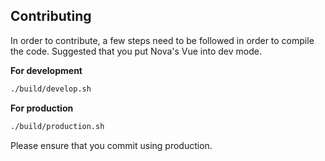## Contributing
In order to contribute, a few steps need to be followed in order to compile the code. Suggested that you put Nova's Vue into dev mode.

**For development**
```bash
./build/develop.sh
```

**For production**
```bash
./build/production.sh
```

Please ensure that you commit using production.